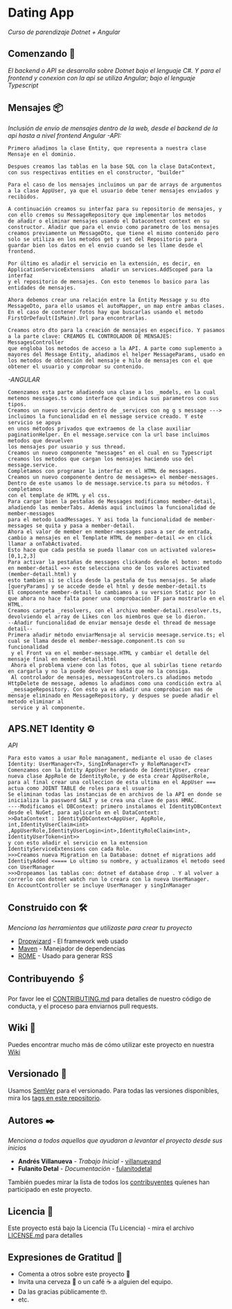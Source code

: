 # Dating App

_Curso de parendizaje Dotnet + Angular_

## Comenzando 🚀

_El backend o API se desarrolla sobre Dotnet bajo el lenguaje C#. Y para el frontend y conexion con la api se utiliza Angular; bajo el lenguaje Typescript_



## Mensajes 📦 
_Inclusión de envio de mensajes dentro de la web, desde el backend de la api hasta a nivel frontend Angular_
_-API:_
```
Primero añadimos la clase Entity, que representa a nuestra clase Mensaje en el dominio.

Despues creamos las tablas en la base SQL con la clase DataContext, con sus respectivas entities en el constructor, "builder"

Para el caso de los mensajes incluimos un par de arrays de argumentos a la clase AppUser, ya que el usuario debe tener mensajes enviados y recibidos.

A continuación creamos su interfaz para su repositorio de mensajes, y con ello cremos su MessageRepository que implementar los metodos
de añadir o eliminar mensajes usando el Datacontext context en su constructor. Añadir que para el envio como parametro de los mensajes 
creamos previamente un MessageDto, que tiene el mismo contenido pero solo se utiliza en los metodos get y set del Repositorio para
guardar bien los datos en el envio cuando se les llame desde el frontend.

Por último es añadir el servicio en la extensión, es decir, en ApplicationServiceExtensions  añadir un services.AddScoped para la interfaz
y el repositorio de mensajes. Con esto tenemos lo basico para las entidades de mensajes.

Ahora debemos crear una relación entre la Entity Message y su dto MessageDto, para ello usamos el autoMapper, un map entre ambas clases.
En el caso de contener fotos hay que buscarlas usando el metodo FirstOrDefault(IsMain).Url para encontrarlas.

Creamos otro dto para la creación de mensajes en especifico. Y pasamos a la parte clave: CREAMOS EL CONTROLADOR DE MENSAJES: MessagesController
que engloba los metodos de acceso a la API. A parte como suplemento a mayores del Message Entity, añadimos el helper MessageParams, usado en 
los metodos de obtención del mensaje e hilo de mensajes con el que obtener el usuario y comprobar su contenido.
```
_-ANGULAR_
```
Comenzamos esta parte añadiendo una clase a los _models, en la cual metemos messages.ts como interface que indica sus parametros con sus tipos.
Creamos un nuevo servicio dentro de _services con ng g s message ---> incluimos la funcionalidad en el message service creado. Y este servicio se apoya
en unos métodos privados que extraemos de la clase auxiliar paginationHelper. En el message.service con la url base incluimos metodos que devuelven 
los mensajes por usuario y sus thread.
Creamos un nuevo componente "messages" en el cual en su Typescript creamos los metodos que cargan los mensajes haciendo uso del message.service. 
Completamos con programar la interfaz en el HTML de messages.
Creamos un nuevo componente dentro de messages=> el member-messages. Dentro de este usamos lo de message.service.ts para su métodos. Y completamos
con el template de HTML y el css.
Para cargar bien la pestañas de Messages modificamos member-detail, añadiendo las memberTabs. Además aquí incluimos la funcionalidad de member-messages
para el metodo LoadMessages. Y asi toda la funcionalidad de member-messages se quita y pasa a member-detail.
Ahora el valor de member en member-messages pasa a ser de entrada, cambio a mensajes en el Template HTML de member-detail => en click llamar a onTabActivated.
Esto hace que cada pestña se pueda llamar con un activated valores= [0,1,2,3]
Para activar la pestañas de messages clickando desde el boton: metodo en member-detail =>> este selecciona uno de los valores activated (member-detail.html) y
esto tambien si se clica desde la pestaña de tus mensajes. Se añade [queryParams] y se accede desde el html y desde member-detail.ts
El componente member-detail lo cambiamos a su version Static por lo que ahora no hace falta poner una comprobación IF para mostrarlo en el HTML.
Creamos carpeta _resolvers, con el archivo member-detail.resolver.ts, devolviendo el array de Likes con los miembros que se lo dieron.
--Añadir funcionalidad de enviar mensaje desde el thread de message detail-- 
Primera añadir método enviarMensaje al servicio meesage.service.ts; el cual se llama desde el member-message.component.ts con su funcionalidad
 y el Front va en el member-message.HTML y cambiar el detalle del mensaje final en member-detail.html
 Ahora el problema viene con las fotos, que al subirlas tiene retardo en cargarla y no la puede devolver hasta que no la consiga.
 Al controlador de mensajes, messagesControlers.cs añadimos metodo HttpDelete de message, ademos lo añadimos como una condición extra al
 _messageRepository. Con esto ya es añadir una comprobacion mas de mensaje eliminado en MessageRepository, y despues se puede añadir el metodo eliminar al
 service y al componente.
```


## APS.NET Identity ⚙️

_API_
```
Para esto vamos a usar Role managament, mediante el usao de clases Identity: UserManager<T>, SingInManager<T> y RoleManager<T>
Comenzamos con la Entity AppUser heredando de IdentityUser, crear nueva clase AppRole de IdentityRole, y de esta crear AppUserRole,
para al final crear una colleccion de esta ultima en el AppUser === actua como JOINT TABLE de roles para el usuario 
Se eliminan todas las instancias de en archivos de la API en donde se inicializa la password SALT y se crea una clave de pass HMAC.
----Modificamos el DBContext: primero instalamos el IdentityDBContext desde el NuGet, para aplicarlo en el DataContext:
>>DataContext : IdentityDbContext<AppUser, AppRole, int,IdentityUserClaim<int> ,AppUserRole,IdentityUserLogin<int>,IdentityRoleClaim<int>, IdentityUserToken<int>>
y con esto añadir el servicio en la extension IdentityServiceExtensions con cada Role.
>>>Creamos nueva Migration en la Database: dotnet ef migrations add IdentityAdded <==== Lo ultimo su nombre, y actualizamos el metodo seed con UserManager
>>>Dropeamos las tablas con: dotnet ef database drop . Y al volver a correrlo con dotnet watch run lo creara con la nueva UserManager.
En AccountController se incluye UserManager y singInManager

```
## Construido con 🛠️

_Menciona las herramientas que utilizaste para crear tu proyecto_

* [Dropwizard](http://www.dropwizard.io/1.0.2/docs/) - El framework web usado
* [Maven](https://maven.apache.org/) - Manejador de dependencias
* [ROME](https://rometools.github.io/rome/) - Usado para generar RSS

## Contribuyendo 🖇️

Por favor lee el [CONTRIBUTING.md](https://gist.github.com/villanuevand/xxxxxx) para detalles de nuestro código de conducta, y el proceso para enviarnos pull requests.

## Wiki 📖

Puedes encontrar mucho más de cómo utilizar este proyecto en nuestra [Wiki](https://github.com/tu/proyecto/wiki)

## Versionado 📌

Usamos [SemVer](http://semver.org/) para el versionado. Para todas las versiones disponibles, mira los [tags en este repositorio](https://github.com/tu/proyecto/tags).

## Autores ✒️

_Menciona a todos aquellos que ayudaron a levantar el proyecto desde sus inicios_

* **Andrés Villanueva** - *Trabajo Inicial* - [villanuevand](https://github.com/villanuevand)
* **Fulanito Detal** - *Documentación* - [fulanitodetal](#fulanito-de-tal)

También puedes mirar la lista de todos los [contribuyentes](https://github.com/your/project/contributors) quíenes han participado en este proyecto. 

## Licencia 📄

Este proyecto está bajo la Licencia (Tu Licencia) - mira el archivo [LICENSE.md](LICENSE.md) para detalles

## Expresiones de Gratitud 🎁

* Comenta a otros sobre este proyecto 📢
* Invita una cerveza 🍺 o un café ☕ a alguien del equipo. 
* Da las gracias públicamente 🤓.
* etc.

